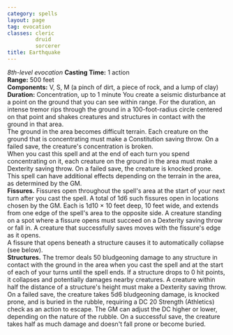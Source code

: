 ```yaml
---
category: spells
layout: page
tag: evocation
classes: cleric
         druid
         sorcerer
title: Earthquake 
---
```

_8th-level evocation_ 
**Casting Time:** 1 action    
**Range:** 500 feet    
**Components:** V, S, M (a pinch of dirt, a piece of rock, and a lump of clay)    
**Duration:** Concentration, up to 1 minute 
You create a seismic disturbance at a point on the ground that you can see within range. For the duration, an intense tremor rips through the ground in a 100-foot-radius circle centered on that point and shakes creatures and structures in contact with the ground in that area.    
The ground in the area becomes difficult terrain. Each creature on the ground that is concentrating must make a Constitution saving throw. On a failed save, the creature's concentration is broken.    
When you cast this spell and at the end of each turn you spend concentrating on it, each creature on the ground in the area must make a Dexterity saving throw. On a failed save, the creature is knocked prone.    
This spell can have additional effects depending on the terrain in the area, as determined by the GM.    
**Fissures.** Fissures open throughout the spell's area at the start of your next turn after you cast the spell. A total of 1d6 such fissures open in locations chosen by the GM. Each is 1d10 × 10 feet deep, 10 feet wide, and extends from one edge of the spell's area to the opposite side. A creature standing on a spot where a fissure opens must succeed on a Dexterity saving throw or fall in. A creature that successfully saves moves with the fissure's edge as it opens.    
A fissure that opens beneath a structure causes it to automatically collapse (see below).    
**Structures.** The tremor deals 50 bludgeoning damage to any structure in contact with the ground in the area when you cast the spell and at the start of each of your turns until the spell ends. If a structure drops to 0 hit points, it collapses and potentially damages nearby creatures. A creature within half the distance of a structure's height must make a Dexterity saving throw. On a failed save, the creature takes 5d6 bludgeoning damage, is knocked prone, and is buried in the rubble, requiring a DC 20 Strength (Athletics) check as an action to escape. The GM can adjust the DC higher or lower, depending on the nature of the rubble. On a successful save, the creature takes half as much damage and doesn't fall prone or become buried. 